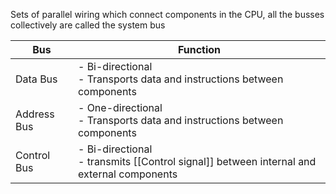 Sets of parallel wiring which connect components in the CPU, all the busses collectively are called the system bus

Bus | Function
--| --
Data Bus | - Bi-directional <br> - Transports data and instructions between components
Address Bus | - One-directional <br> - Transports data and instructions between components
Control Bus | - Bi-directional <br> - transmits [[Control signal]] between internal and external components